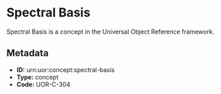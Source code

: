 # Spectral Basis

Spectral Basis is a concept in the Universal Object Reference framework.

## Metadata

- **ID:** urn:uor:concept:spectral-basis
- **Type:** concept
- **Code:** UOR-C-304
